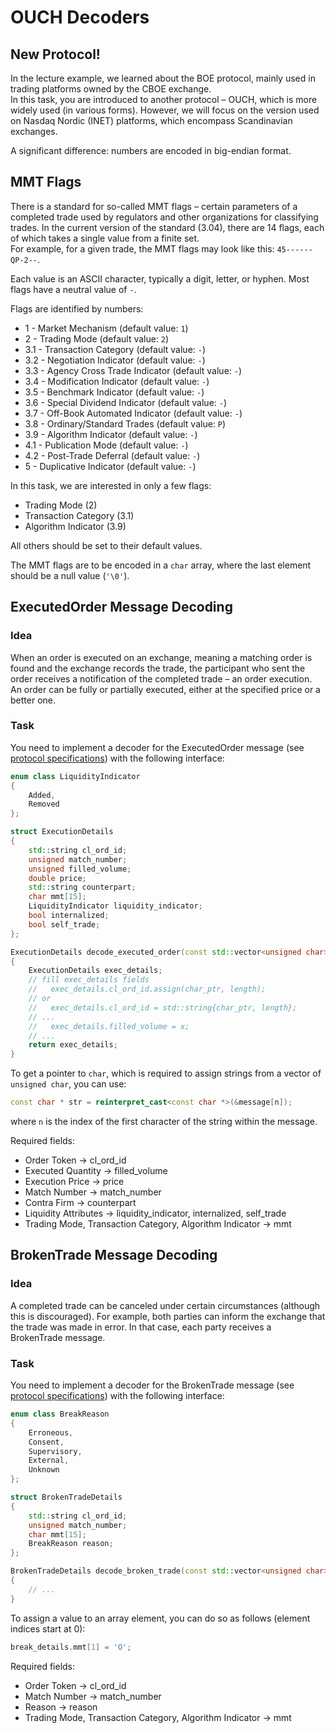 # OUCH Decoders

## New Protocol!
In the lecture example, we learned about the BOE protocol, mainly used in trading platforms owned by the CBOE exchange.  
In this task, you are introduced to another protocol – OUCH, which is more widely used (in various forms). However, we will focus on the version used on Nasdaq Nordic (INET) platforms, which encompass Scandinavian exchanges.

A significant difference: numbers are encoded in big-endian format.

## MMT Flags
There is a standard for so-called MMT flags – certain parameters of a completed trade used by regulators and other organizations for classifying trades. In the current version of the standard (3.04), there are 14 flags, each of which takes a single value from a finite set.  
For example, for a given trade, the MMT flags may look like this: `45------QP-2--`.

Each value is an ASCII character, typically a digit, letter, or hyphen. Most flags have a neutral value of `-`.

Flags are identified by numbers:
* 1 - Market Mechanism (default value: `1`)
* 2 - Trading Mode (default value: `2`)
* 3.1 - Transaction Category (default value: `-`)
* 3.2 - Negotiation Indicator (default value: `-`)
* 3.3 - Agency Cross Trade Indicator (default value: `-`)
* 3.4 - Modification Indicator (default value: `-`)
* 3.5 - Benchmark Indicator (default value: `-`)
* 3.6 - Special Dividend Indicator (default value: `-`)
* 3.7 - Off-Book Automated Indicator (default value: `-`)
* 3.8 - Ordinary/Standard Trades (default value: `P`)
* 3.9 - Algorithm Indicator (default value: `-`)
* 4.1 - Publication Mode (default value: `-`)
* 4.2 - Post-Trade Deferral (default value: `-`)
* 5 - Duplicative Indicator (default value: `-`)

In this task, we are interested in only a few flags:
* Trading Mode (2)
* Transaction Category (3.1)
* Algorithm Indicator (3.9)

All others should be set to their default values.

The MMT flags are to be encoded in a `char` array, where the last element should be a null value (`'\0'`).

## ExecutedOrder Message Decoding
### Idea
When an order is executed on an exchange, meaning a matching order is found and the exchange records the trade, the participant who sent the order receives a notification of the completed trade – an order execution.  
An order can be fully or partially executed, either at the specified price or a better one.

### Task
You need to implement a decoder for the ExecutedOrder message (see [protocol specifications](doc/OUCH_for_Nasdaq_Nordic_4.03.2.pdf)) with the following interface:
```cpp
enum class LiquidityIndicator
{
    Added,
    Removed
};

struct ExecutionDetails
{
    std::string cl_ord_id;
    unsigned match_number;
    unsigned filled_volume;
    double price;
    std::string counterpart;
    char mmt[15];
    LiquidityIndicator liquidity_indicator;
    bool internalized;
    bool self_trade;
};

ExecutionDetails decode_executed_order(const std::vector<unsigned char> & message)
{
    ExecutionDetails exec_details;
    // fill exec_details fields
    //   exec_details.cl_ord_id.assign(char_ptr, length);
    // or
    //   exec_details.cl_ord_id = std::string{char_ptr, length};
    // ...
    //   exec_details.filled_volume = x;
    // ...
    return exec_details;
}
```

To get a pointer to `char`, which is required to assign strings from a vector of `unsigned char`, you can use:
```cpp
const char * str = reinterpret_cast<const char *>(&message[n]);
```
where `n` is the index of the first character of the string within the message.

Required fields:
* Order Token -> cl_ord_id
* Executed Quantity -> filled_volume
* Execution Price -> price
* Match Number -> match_number
* Contra Firm -> counterpart
* Liquidity Attributes -> liquidity_indicator, internalized, self_trade
* Trading Mode, Transaction Category, Algorithm Indicator -> mmt

## BrokenTrade Message Decoding
### Idea
A completed trade can be canceled under certain circumstances (although this is discouraged). For example, both parties can inform the exchange that the trade was made in error. In that case, each party receives a BrokenTrade message.

### Task
You need to implement a decoder for the BrokenTrade message (see [protocol specifications](doc/OUCH_for_Nasdaq_Nordic_4.03.2.pdf)) with the following interface:
```cpp
enum class BreakReason
{
    Erroneous,
    Consent,
    Supervisory,
    External,
    Unknown
};

struct BrokenTradeDetails
{
    std::string cl_ord_id;
    unsigned match_number;
    char mmt[15];
    BreakReason reason;
};

BrokenTradeDetails decode_broken_trade(const std::vector<unsigned char> & message)
{
    // ...
}
```

To assign a value to an array element, you can do so as follows (element indices start at 0):
```cpp
break_details.mmt[1] = 'O';
```

Required fields:
* Order Token -> cl_ord_id
* Match Number -> match_number
* Reason -> reason
* Trading Mode, Transaction Category, Algorithm Indicator -> mmt
